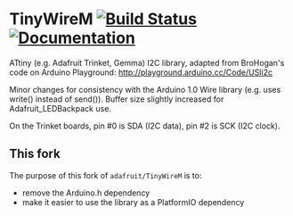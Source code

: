 # TinyWireM [![Build Status](https://github.com/adafruit/TinyWireM/workflows/Arduino%20Library%20CI/badge.svg)](https://github.com/adafruit/TinyWireM/actions)[![Documentation](https://github.com/adafruit/ci-arduino/blob/master/assets/doxygen_badge.svg)](http://adafruit.github.io/TinyWireM/html/index.html)

ATtiny (e.g. Adafruit Trinket, Gemma) I2C library, adapted from BroHogan's code on Arduino Playground: http://playground.arduino.cc/Code/USIi2c

Minor changes for consistency with the Arduino 1.0 Wire library (e.g. uses write() instead of send()). Buffer size slightly increased for Adafruit_LEDBackpack use.

On the Trinket boards, pin #0 is SDA (I2C data), pin #2 is SCK (I2C clock).

## This fork

The purpose of this fork of `adafruit/TinyWireM` is to:

* remove the Arduino.h dependency
* make it easier to use the library as a PlatformIO dependency

